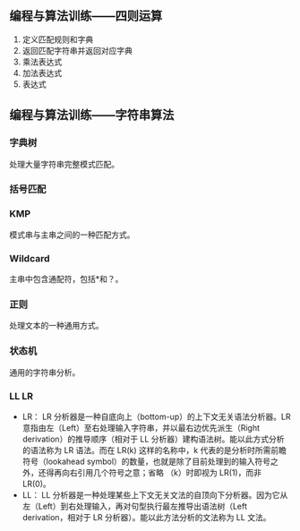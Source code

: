 ## 编程与算法训练——四则运算

1. 定义匹配规则和字典
2. 返回匹配字符串并返回对应字典
3. 乘法表达式
4. 加法表达式
5. 表达式

## 编程与算法训练——字符串算法

### 字典树

处理大量字符串完整模式匹配。

### 括号匹配

### KMP

模式串与主串之间的一种匹配方式。

### Wildcard

主串中包含通配符，包括*和？。

### 正则

处理文本的一种通用方式。

### 状态机

通用的字符串分析。

### LL LR

- LR： LR 分析器是一种自底向上（bottom-up）的上下文无关语法分析器。LR 意指由左（Left）至右处理输入字符串，并以最右边优先派生（Right derivation）的推导顺序（相对于 LL 分析器）建构语法树。能以此方式分析的语法称为 LR 语法。而在 LR(k) 这样的名称中，k 代表的是分析时所需前瞻符号（lookahead symbol）的数量，也就是除了目前处理到的输入符号之外，还得再向右引用几个符号之意；省略 （k）时即视为 LR(1)，而非 LR(0)。
- LL： LL 分析器是一种处理某些上下文无关文法的自顶向下分析器。因为它从左（Left）到右处理输入，再对句型执行最左推导出语法树（Left derivation，相对于 LR 分析器）。能以此方法分析的文法称为 LL 文法。